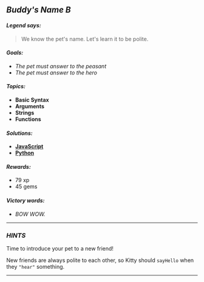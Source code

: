 ## _Buddy's Name B_

#### _Legend says:_
> We know the pet's name. Let's learn it to be polite.

#### _Goals:_
+ _The pet must answer to the peasant_
+ _The pet must answer to the hero_

#### _Topics:_
+ **Basic Syntax**
+ **Arguments**
+ **Strings**
+ **Functions**

#### _Solutions:_
+ **[JavaScript](buddyNameB.js)**
+ **[Python](buddy_name_b.py)**

#### _Rewards:_
+ 79 xp
+ 45 gems

#### _Victory words:_
+ _BOW WOW._

___

### _HINTS_

Time to introduce your pet to a new friend!

New friends are always polite to each other, so Kitty should `sayHello` when they `"hear"` something.

___
